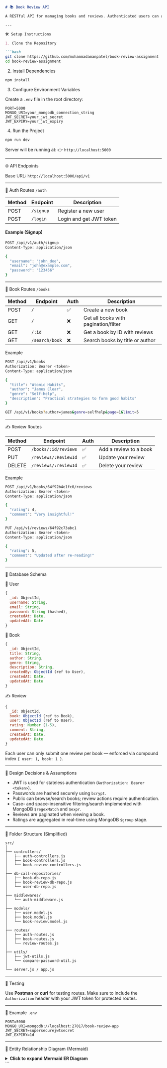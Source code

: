 

````markdown
# 📚 Book Review API

A RESTful API for managing books and reviews. Authenticated users can add books and reviews, while the public can browse and search. Built using Node.js, Express.js, MongoDB, and JWT-based authentication.

---

🛠️ Setup Instructions

1. Clone the Repository

```bash
git clone https://github.com/mohammadamanpatel/book-review-assignment
cd book-review-assignment
````

2. Install Dependencies

```bash
npm install
```

3. Configure Environment Variables

Create a `.env` file in the root directory:

```
PORT=5000
MONGO_URI=your_mongodb_connection_string
JWT_SECRET=your_jwt_secret
JWT_EXPIRY=your_jwt_expiry
```

4. Run the Project

```bash
npm run dev
```

Server will be running at:
👉 `http://localhost:5000`

---

🌐 API Endpoints

Base URL: `http://localhost:5000/api/v1`

---

🔐 Auth Routes `/auth`

| Method | Endpoint  | Description             |
| ------ | --------- | ----------------------- |
| POST   | `/signup` | Register a new user     |
| POST   | `/login`  | Login and get JWT token |

#### Example (Signup)

```bash
POST /api/v1/auth/signup
Content-Type: application/json

{
  "username": "john_doe",
  "email": "john@example.com",
  "password": "123456"
}
```

---

📘 Book Routes `/books`

| Method | Endpoint       | Auth | Description                          |
| ------ | -------------- | ---- | ------------------------------------ |
| POST   | `/`            | ✅    | Create a new book                    |
| GET    | `/`            | ❌    | Get all books with pagination/filter |
| GET    | `/:id`         | ❌    | Get a book by ID with reviews        |
| GET    | `/search/book` | ❌    | Search books by title or author      |

Example

```bash
POST /api/v1/books
Authorization: Bearer <token>
Content-Type: application/json

{
  "title": "Atomic Habits",
  "author": "James Clear",
  "genre": "Self-help",
  "description": "Practical strategies to form good habits"
}
```

```bash
GET /api/v1/books?author=james&genre=selfhelp&page=1&limit=5
```

---

✍️ Review Routes

| Method | Endpoint             | Auth | Description            |
| ------ | -------------------- | ---- | ---------------------- |
| POST   | `/books/:id/reviews` | ✅    | Add a review to a book |
| PUT    | `/reviews/:ReviewId` | ✅    | Update your review     |
| DELETE | `/reviews/:reviewId` | ✅    | Delete your review     |

Example

```bash
POST /api/v1/books/64f92b4e1fc0/reviews
Authorization: Bearer <token>
Content-Type: application/json

{
  "rating": 4,
  "comment": "Very insightful!"
}
```

```bash
PUT /api/v1/reviews/64f92c73abc1
Authorization: Bearer <token>
Content-Type: application/json

{
  "rating": 5,
  "comment": "Updated after re-reading!"
}
```

---

🧱 Database Schema

🧑 User

```js
{
  _id: ObjectId,
  username: String,
  email: String,
  password: String (hashed),
  createdAt: Date,
  updatedAt: Date
}
```

📕 Book

```js
{
  _id: ObjectId,
  title: String,
  author: String,
  genre: String,
  description: String,
  createdBy: ObjectId (ref to User),
  createdAt: Date,
  updatedAt: Date
}
```

✍️ Review

```js
{
  _id: ObjectId,
  book: ObjectId (ref to Book),
  user: ObjectId (ref to User),
  rating: Number (1-5),
  comment: String,
  createdAt: Date,
  updatedAt: Date
}
```

Each user can only submit one review per book — enforced via compound index `{ user: 1, book: 1 }`.

---

📌 Design Decisions & Assumptions

* JWT is used for stateless authentication (`Authorization: Bearer <token>`).
* Passwords are hashed securely using `bcrypt`.
* Public can browse/search books; review actions require authentication.
* Case- and space-insensitive filtering/search implemented with MongoDB `$regexMatch` and `$expr`.
* Reviews are paginated when viewing a book.
* Ratings are aggregated in real-time using MongoDB `$group` stage.

---

📂 Folder Structure (Simplified)

```
src/
│
├── controllers/
│   ├── auth-controllers.js
│   ├── book-controllers.js
│   └── book-review-controllers.js
│
├── db-call-repositories/
│   ├── book-db-repo.js
│   ├── book-review-db-repo.js
│   └── user-db-repo.js
│
├── middlewares/
│   └── auth-middleware.js
│
├── models/
│   ├── user.model.js
│   ├── book.model.js
│   └── book-review.model.js
│
├── routes/
│   ├── auth-routes.js
│   ├── book-routes.js
│   └── review-routes.js
│
├── utils/
│   ├── jwt-utils.js
│   └── compare-password-util.js
│
└── server.js / app.js
```

---

🧪 Testing

Use **Postman** or **curl** for testing routes.
Make sure to include the `Authorization` header with your JWT token for protected routes.

---

📌 Example `.env`

```
PORT=5000
MONGO_URI=mongodb://localhost:27017/book-review-app
JWT_SECRET=supersecurejwtsecret
JWT_EXPIRY=1d
```

---

🧭 Entity Relationship Diagram (Mermaid)

<details>
<summary><strong>Click to expand Mermaid ER Diagram</strong></summary>

```mermaid
erDiagram
  USER ||--o{ BOOK : creates
  USER ||--o{ REVIEW : writes
  BOOK ||--o{ REVIEW : receives

  USER {
    ObjectId _id
    String username
    String email
    String password
  }

  BOOK {
    ObjectId _id
    String title
    String author
    String genre
    String description
    ObjectId createdBy
  }

  REVIEW {
    ObjectId _id
    ObjectId book
    ObjectId user
    Number rating
    String comment
  }
```

</details>
```


